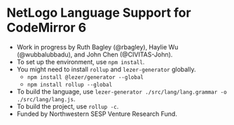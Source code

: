 # NetLogo Language Support for CodeMirror 6

- Work in progress by Ruth Bagley (@rbagley), Haylie Wu (@wubbalubbadu), and John Chen (@CIVITAS-John).
- To set up the environment, use `npm install`.
- You might need to install `rollup` and `lezer-generator` globally.
  - `npm install @lezer/generator --global`
  - `npm install rollup --global`
- To build the language, use `lezer-generator ./src/lang/lang.grammar -o ./src/lang/lang.js`.
- To build the project, use `rollup -c`.
- Funded by Northwestern SESP Venture Research Fund.
